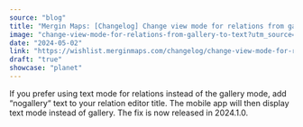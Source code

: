 ```yaml
---
source: "blog"
title: "Mergin Maps: [Changelog] Change view mode for relations from gallery to text"
image: "change-view-mode-for-relations-from-gallery-to-text?utm_source=qgis."
date: "2024-05-02"
link: "https://wishlist.merginmaps.com/changelog/change-view-mode-for-relations-from-gallery-to-text?utm_source=qgis"
draft: "true"
showcase: "planet"
---
```


<p>If you prefer using text mode for relations instead of the gallery mode, add “nogallery“ text to your relation editor title. The mobile app will then display text mode instead of gallery. The fix is now released in 2024.1.0.</p>
